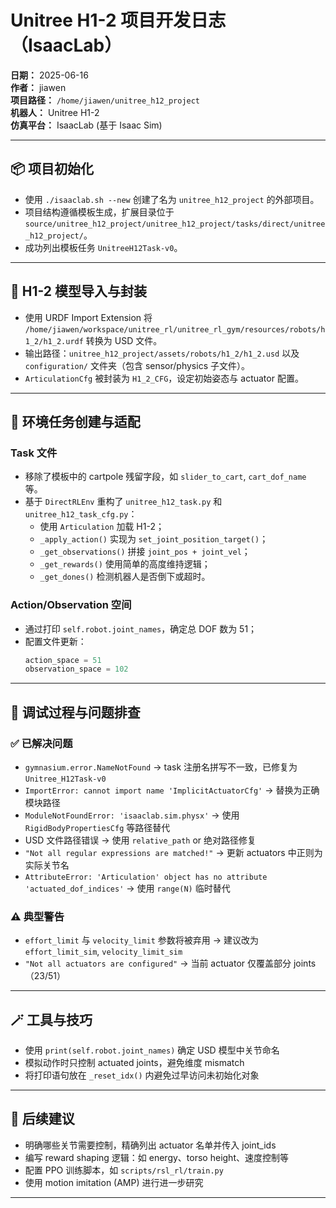 # Unitree H1-2 项目开发日志（IsaacLab）

**日期：** 2025-06-16  
**作者：** jiawen  
**项目路径：** `/home/jiawen/unitree_h12_project`  
**机器人：** Unitree H1-2  
**仿真平台：** IsaacLab (基于 Isaac Sim)

---

## 📦 项目初始化

- 使用 `./isaaclab.sh --new` 创建了名为 `unitree_h12_project` 的外部项目。
- 项目结构遵循模板生成，扩展目录位于 `source/unitree_h12_project/unitree_h12_project/tasks/direct/unitree_h12_project/`。
- 成功列出模板任务 `UnitreeH12Task-v0`。

---

## 🤖 H1-2 模型导入与封装

- 使用 URDF Import Extension 将 `/home/jiawen/workspace/unitree_rl/unitree_rl_gym/resources/robots/h1_2/h1_2.urdf` 转换为 USD 文件。
- 输出路径：`unitree_h12_project/assets/robots/h1_2/h1_2.usd` 以及 `configuration/` 文件夹（包含 sensor/physics 子文件）。
- `ArticulationCfg` 被封装为 `H1_2_CFG`，设定初始姿态与 actuator 配置。

---

## 🧠 环境任务创建与适配

### Task 文件

- 移除了模板中的 cartpole 残留字段，如 `slider_to_cart`, `cart_dof_name` 等。
- 基于 `DirectRLEnv` 重构了 `unitree_h12_task.py` 和 `unitree_h12_task_cfg.py`：
  - 使用 `Articulation` 加载 H1-2；
  - `_apply_action()` 实现为 `set_joint_position_target()`；
  - `_get_observations()` 拼接 `joint_pos + joint_vel`；
  - `_get_rewards()` 使用简单的高度维持逻辑；
  - `_get_dones()` 检测机器人是否倒下或超时。

### Action/Observation 空间

- 通过打印 `self.robot.joint_names`，确定总 DOF 数为 51；
- 配置文件更新：
  ```python
  action_space = 51
  observation_space = 102
  ```

---

## 🧪 调试过程与问题排查

### ✅ 已解决问题

- `gymnasium.error.NameNotFound` → task 注册名拼写不一致，已修复为 `Unitree_H12Task-v0`
- `ImportError: cannot import name 'ImplicitActuatorCfg'` → 替换为正确模块路径
- `ModuleNotFoundError: 'isaaclab.sim.physx'` → 使用 `RigidBodyPropertiesCfg` 等路径替代
- USD 文件路径错误 → 使用 `relative_path` or 绝对路径修复
- `"Not all regular expressions are matched!"` → 更新 actuators 中正则为实际关节名
- `AttributeError: 'Articulation' object has no attribute 'actuated_dof_indices'` → 使用 `range(N)` 临时替代

### ⚠️ 典型警告

- `effort_limit` 与 `velocity_limit` 参数将被弃用 → 建议改为 `effort_limit_sim`, `velocity_limit_sim`
- `"Not all actuators are configured"` → 当前 actuator 仅覆盖部分 joints（23/51）

---

## 🪄 工具与技巧

- 使用 `print(self.robot.joint_names)` 确定 USD 模型中关节命名
- 模拟动作时只控制 actuated joints，避免维度 mismatch
- 将打印语句放在 `_reset_idx()` 内避免过早访问未初始化对象

---

## 📌 后续建议

- 明确哪些关节需要控制，精确列出 actuator 名单并传入 joint_ids
- 编写 reward shaping 逻辑：如 energy、torso height、速度控制等
- 配置 PPO 训练脚本，如 `scripts/rsl_rl/train.py`
- 使用 motion imitation (AMP) 进行进一步研究

---

